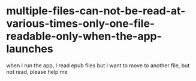 # multiple-files-can-not-be-read-at-various-times-only-one-file-readable-only-when-the-app-launches
when I run the app, I read epub files but I want to move to another file, but not read, please help me
